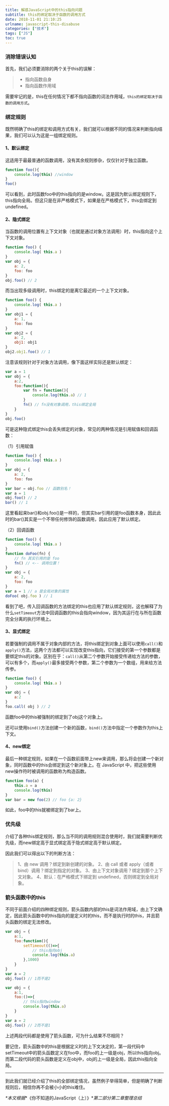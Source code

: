 ```yaml
---
title: 解惑JavaScript中的this指向问题
subtitle: this的绑定取决于函数的调用方式
date: 2018-11-01 21:10:25
urlname: javascript-this-disabuse
categories: ["技术"]
tags: ["JS"]
toc: true
---
```


### 消除错误认知

首先，我们必须要消除的两个关于this的误解：

> * 指向函数自身
> * 指向函数作用域

需要牢记的是，this在任何情况下都不指向函数的词法作用域，`this的绑定取决于函数的调用方式`。

### 绑定规则

既然明确了this的绑定和调用方式有关，我们就可以根据不同的情况来判断指向结果，我们可以认为这是一组绑定规则。

#### 1、默认绑定

这适用于最最普通的函数调用，没有其余规则掺杂，仅仅针对于独立函数。

``` javascript
function foo(){
    console.log(this) //window
}
foo()
```

可以看到，此时函数foo中的this指向的是window。这是因为默认绑定规则下，this指向全局。但这只是在非严格模式下，如果是在严格模式下，this会绑定到undefined。

#### 2、隐式绑定

当函数的调用位置有上下文对象（也就是通过对象方法调用）时，this指向这个上下文对象。

``` javascript
function foo() {
    console.log( this.a )
}
var obj = {
    a: 2,
    foo: foo
}
obj.foo() // 2
```

而当出现多级调用时，this绑定的是离它最近的一个上下文对象。

``` javascript
function foo() {
    console.log( this.a )
}
var obj1 = {
    a: 1,
    foo: foo
}
var obj2 = {
    a: 2,
    obj1: obj1
}
obj2.obj1.foo() // 1
```

注意该规则针对于对象方法调用，像下面这样实际还是默认绑定：

``` javascript
var a = 1
var obj = {
    a:2,
    foo:function(){
        var fn = function(){
            console.log(this.a) // 1
        }
        fn() // fn没有对象调用，this绑定全局
    }
}
obj.foo()
```

可是这种隐式绑定this会丢失绑定的对象，常见的两种情况是引用赋值和回调函数：

（1）引用赋值

``` javascript
function foo() {
    console.log( this.a )
}
var obj = {
    a: 2,
    foo: foo
}
var bar = obj.foo // 函数别名！
var a = 1
obj.foo() // 2
bar() // 1
```

这里看起来bar()和obj.foo()是一样的，但其实bar引用的是foo函数本身，因此此时的bar()其实是一个不带任何修饰的函数调用，因此应用了默认绑定。

（2）回调函数

``` javascript
function foo() {
    console.log( this.a )
}
function doFoo(fn) {
    // fn 其实引用的是 foo
    fn() // <-- 调用位置！
}
var obj = {
    a: 2,
    foo: foo
}
var a = 1 // a 是全局对象的属性
doFoo( obj.foo ) // 1
```

看到了吧，传入回调函数的方法绑定的this也应用了默认绑定规则，这也解释了为什么`setTimeout`方法中回调函数的this会指向window，因为其运行在与所在函数完全分离的执行环境上。

#### 3、显式绑定

若要强制的调用不属于对象内部的方法，将this绑定到对象上面可以使用`call()`和`apply()`方法，这两个方法都可以实现改变this指向，它们接受的第一个参数都是要绑定this的对象。区别在于：`call()`从第二个参数开始接受传递给方法的参数，可以有多个，而`apply()`最多接受两个参数，第二个参数为一个数组，用来给方法传参。

``` javascript
function foo() {
    console.log( this.a )
}
var obj = {
    a:2
}
foo.call( obj ) // 2
```

函数foo中的this被强制的绑定到了obj这个对象上。

还可以使用`bind()`方法创建一个新的函数，`bind()`方法中指定一个参数作为this上下文。

#### 4、new绑定

最后一种绑定规则，如果在一个函数前面带上new来调用，那么将会创建一个新对象，同时函数中的this会绑定到这个新对象上。在 JavaScript 中，把这些使用new操作符时被调用的函数称为构造函数。

``` javascript
function foo(a) {
    this.a = a
    console.log(this)
}
var bar = new foo(2) // foo {a: 2}
```

如此，foo中的this就被绑定到了bar上。

### 优先级

介绍了各种this绑定规则，那么当不同的调用规则混合使用时，我们就需要判断优先级，而new绑定高于显式绑定高于隐式绑定高于默认绑定。

因此我们可以得出以下的判断方法：

>1、由 new 调用？绑定到新创建的对象。
2、由 call 或者 apply（或者 bind）调用？绑定到指定的对象。
3、由上下文对象调用？绑定到那个上下文对象。
4、默认：在严格模式下绑定到 undefined，否则绑定到全局对象。

### 箭头函数中的this

不同于前面介绍的四种绑定规则，箭头函数内部的this是词法作用域，由上下文确定，因此箭头函数中的this指向的是定义时的this，而不是执行时的this，并且箭头函数的绑定无法修改。

``` javascript
var obj = {
    a:1,
    foo:function(){
        setTimeout(()=>{
            // this指向obj
            console.log(this.a)
        },1000)
    }
}
var a = 2
obj.foo() // 1而不是2
```

``` javascript
var obj = {
    a:1,
    foo:()=>{
        // this指向window
        console.log(this.a)
    }
}
var a = 2
obj.foo() // 2而不是1
```

上述两段代码都是使用了箭头函数，可为什么结果不尽相同？

要记住，箭头函数中的this是根据定义时的上下文决定的，第一段代码中setTimeout中的箭头函数定义在foo中，而foo的上一级是obj，所以this指向obj。而第二段代码的箭头函数是定义在obj中，obj的上一级是全局，因此this指向全局。

***

到此我们就已经介绍了this的全部绑定情况，虽然例子举得简单，但是明确了判断规则后，相信你再不会被小小的this难住。

*&#42;本文根据**《你不知道的JavaScript（上）》**第二部分第二章整理总结*

